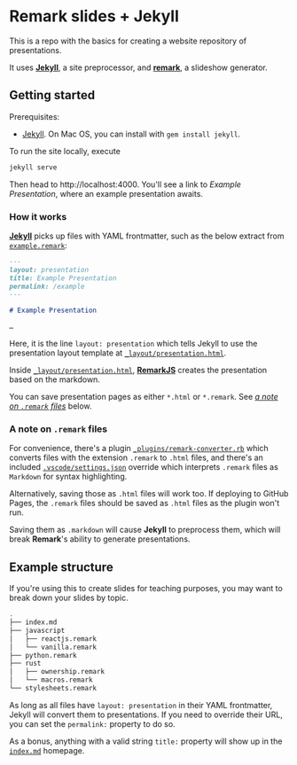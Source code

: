 # Remark slides + Jekyll

This is a repo with the basics for creating a website repository of presentations.

It uses [**Jekyll**][jekyll], a site preprocessor,
and [**remark**][remark], a slideshow generator.

## Getting started

Prerequisites:

- [Jekyll][jekyll]. On Mac OS, you can install with `gem install jekyll`.

To run the site locally, execute

```sh
jekyll serve
```

Then head to http://localhost:4000.
You'll see a link to _Example Presentation_,
where an example presentation awaits.

### How it works

**[Jekyll][jekyll]** picks up files with YAML frontmatter,
such as the below extract from [`example.remark`](example.remark):
```markdown
---
layout: presentation
title: Example Presentation
permalink: /example
---

# Example Presentation

…
```

Here, it is the line `layout: presentation` which tells Jekyll
to use the presentation layout template at [`_layout/presentation.html`](_layout/presentation.html).

Inside [`_layout/presentation.html`](_layout/presentation.html),
**[RemarkJS][remark]** creates the presentation based on the markdown.

You can save presentation pages as either `*.html` or `*.remark`. See [_a note on `.remark` files_](#a-note-on-.remark-files) below.

### A note on `.remark` files

For convenience, there's a plugin [`_plugins/remark-converter.rb`](_plugins/remark-converter.rb)
which converts files with the extension `.remark` to `.html` files,
and there's an included [`.vscode/settings.json`](.vscode/settings.json)
override which interprets `.remark` files as `Markdown` for syntax highlighting.

Alternatively, saving those as `.html` files will work too.
If deploying to GitHub Pages, the `.remark` files should be saved as `.html` files
as the plugin won't run.

Saving them as `.markdown` will cause **Jekyll** to preprocess them,
which will break **Remark**'s ability to generate presentations. 


## Example structure

If you're using this to create slides for teaching purposes,
you may want to break down your slides by topic.

```sh
.
├── index.md
├── javascript
│   ├── reactjs.remark
│   └── vanilla.remark
├── python.remark
├── rust
│   ├── ownership.remark
│   └── macros.remark
└── stylesheets.remark
```

As long as all files have `layout: presentation` in their YAML frontmatter,
Jekyll will convert them to presentations.
If you need to override their URL, you can set the `permalink:` property to do so.

As a bonus, anything with a valid string `title:` property will show up in the [`index.md`](index.md) homepage.

[remark]: https://github.com/gnab/remark "gnab/remark on GitHub"
[jekyll]: https://jekyllrb.com/ "jekyll official site"

